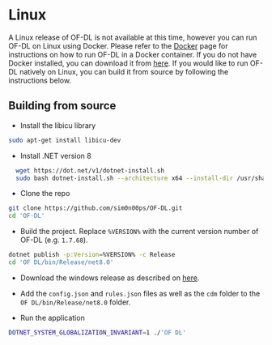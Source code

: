 ﻿---
sidebar_position: 3
---

# Linux

A Linux release of OF-DL is not available at this time, however you can run OF-DL on Linux using Docker.
Please refer to the [Docker](/docs/installation/docker) page for instructions on how to run OF-DL in a Docker container.
If you do not have Docker installed, you can download it from [here](https://docs.docker.com/desktop/install/linux-install/).
If you would like to run OF-DL natively on Linux, you can build it from source by following the instructions below.

## Building from source

- Install the libicu library

```bash
sudo apt-get install libicu-dev
```

- Install .NET version 8

```bash
  wget https://dot.net/v1/dotnet-install.sh
  sudo bash dotnet-install.sh --architecture x64 --install-dir /usr/share/dotnet/ --runtime dotnet --version 8.0.7
```

- Clone the repo

```bash
git clone https://github.com/sim0n00ps/OF-DL.git
cd 'OF-DL'
```

- Build the project. Replace `%VERSION%` with the current version number of OF-DL (e.g. `1.7.68`).

```bash
dotnet publish -p:Version=%VERSION% -c Release
cd 'OF DL/bin/Release/net8.0'
```

- Download the windows release as described on [here](/docs/installation/windows#installation).
- Add the `config.json` and `rules.json` files as well as the `cdm` folder to the `OF DL/bin/Release/net8.0` folder.

- Run the application

```bash
DOTNET_SYSTEM_GLOBALIZATION_INVARIANT=1 ./'OF DL'
```
